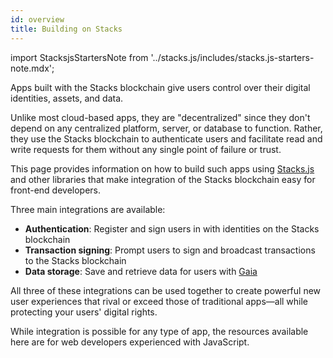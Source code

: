 ```yaml
---
id: overview
title: Building on Stacks
---
```


import StacksjsStartersNote from '../stacks.js/includes/stacks.js-starters-note.mdx';

<StacksjsStartersNote/>

Apps built with the Stacks blockchain give users control over their digital identities, assets, and data.

Unlike most cloud-based apps, they are "decentralized" since they don't depend on any centralized platform, server, or database to function. Rather, they use the Stacks blockchain to authenticate users and facilitate read and write requests for them without any single point of failure or trust.

This page provides information on how to build such apps using [Stacks.js](https://github.com/blockstack/stacks.js) and other libraries that make integration of the Stacks blockchain easy for front-end developers.

Three main integrations are available:

- **Authentication**: Register and sign users in with identities on the Stacks blockchain
- **Transaction signing**: Prompt users to sign and broadcast transactions to the Stacks blockchain
- **Data storage**: Save and retrieve data for users with [Gaia](https://docs.stacks.co/build-apps/references/gaia)

All three of these integrations can be used together to create powerful new user experiences that rival or exceed those of traditional apps—all while protecting your users' digital rights.

While integration is possible for any type of app, the resources available here are for web developers experienced with JavaScript.
